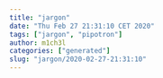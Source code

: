 ```yaml
---
title: "jargon"
date: "Thu Feb 27 21:31:10 CET 2020"
tags: ["jargon", "pipotron"]
author: m1ch3l
categories: ["generated"]
slug: "jargon/2020-02-27-21:31:10"
---
```



